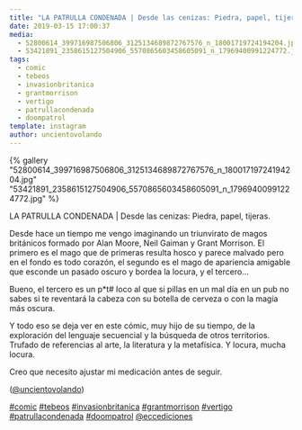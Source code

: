 ```yaml
---
title: "LA PATRULLA CONDENADA | Desde las cenizas: Piedra, papel, tijeras"
date: 2019-03-15 17:00:37
media: 
  - 52800614_399716987506806_3125134689872767576_n_18001719724194204.jpg
  - 53421891_2358615127504906_5570865603458605091_n_17969400991224772.jpg
tags: 
  - comic
  - tebeos
  - invasionbritanica
  - grantmorrison
  - vertigo
  - patrullacondenada
  - doompatrol
template: instagram
author: uncientovolando
---
```


{% gallery "52800614_399716987506806_3125134689872767576_n_18001719724194204.jpg" "53421891_2358615127504906_5570865603458605091_n_17969400991224772.jpg" %}

LA PATRULLA CONDENADA | Desde las cenizas: Piedra, papel, tijeras.

Desde hace un tiempo me vengo imaginando un triunvirato de magos británicos formado por Alan Moore, Neil Gaiman y Grant Morrison. El primero es el mago que de primeras resulta hosco y parece malvado pero en el fondo es todo corazón, el segundo es el mago de apariencia amigable que esconde un pasado oscuro y bordea la locura, y el tercero...

Bueno, el tercero es un p*t# loco al que si pillas en un mal día en un pub no sabes si te reventará la cabeza con su botella de cerveza o con la magia más oscura.

Y todo eso se deja ver en este cómic, muy hijo de su tiempo, de la exploración del lenguaje secuencial y la búsqueda de otros territorios. Trufado de referencias al arte, la literatura y la metafísica. Y locura, mucha locura.

Creo que necesito ajustar mi medicación antes de seguir.

([@uncientovolando](https://instagram.com/uncientovolando))

[#comic](/tags/comic) [#tebeos](/tags/tebeos) [#invasionbritanica](/tags/invasionbritanica) [#grantmorrison](/tags/grantmorrison) [#vertigo](/tags/vertigo) [#patrullacondenada](/tags/patrullacondenada) [#doompatrol](/tags/doompatrol) [@eccediciones](https://instagram.com/eccediciones)
